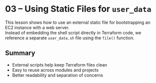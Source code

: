 # 03 – Using Static Files for `user_data`

This lesson shows how to use an external static file for bootstrapping an EC2 instance with a web server.  
Instead of embedding the shell script directly in Terraform code, we reference a separate `user_data.sh` file using the `file()` function.

## Summary
- External scripts help keep Terraform files clean
- Easy to reuse across modules and projects
- Better readability and separation of concerns
